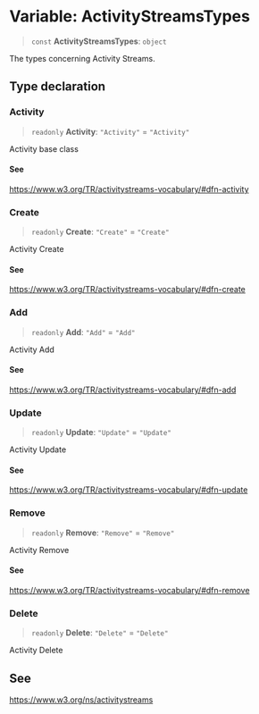 # Variable: ActivityStreamsTypes

> `const` **ActivityStreamsTypes**: `object`

The types concerning Activity Streams.

## Type declaration

### Activity

> `readonly` **Activity**: `"Activity"` = `"Activity"`

Activity base class

#### See

https://www.w3.org/TR/activitystreams-vocabulary/#dfn-activity

### Create

> `readonly` **Create**: `"Create"` = `"Create"`

Activity Create

#### See

https://www.w3.org/TR/activitystreams-vocabulary/#dfn-create

### Add

> `readonly` **Add**: `"Add"` = `"Add"`

Activity Add

#### See

https://www.w3.org/TR/activitystreams-vocabulary/#dfn-add

### Update

> `readonly` **Update**: `"Update"` = `"Update"`

Activity Update

#### See

https://www.w3.org/TR/activitystreams-vocabulary/#dfn-update

### Remove

> `readonly` **Remove**: `"Remove"` = `"Remove"`

Activity Remove

#### See

https://www.w3.org/TR/activitystreams-vocabulary/#dfn-remove

### Delete

> `readonly` **Delete**: `"Delete"` = `"Delete"`

Activity Delete

## See

https://www.w3.org/ns/activitystreams
